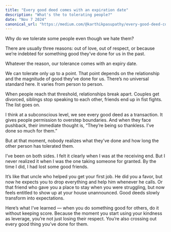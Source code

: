 ```yaml
---
title: "Every good deed comes with an expiration date"
description: "What's the to tolerating people?"
date: "Nov 7 2024"
canonical_url: "https://medium.com/@karthikpasupathy/every-good-deed-comes-with-an-expiration-date-43eb29bfab22"
---
```


Why do we tolerate some people even though we hate them?

There are usually three reasons: out of love, out of respect, or because we’re indebted for something good they’ve done for us in the past.

Whatever the reason, our tolerance comes with an expiry date.

We can tolerate only up to a point. That point depends on the relationship and the magnitude of good they’ve done for us. There’s no universal standard here. It varies from person to person.

When people reach that threshold, relationships break apart. Couples get divorced, siblings stop speaking to each other, friends end up in fist fights. The list goes on.

I think at a subconscious level, we see every good deed as a transaction. It gives people permission to overstep boundaries. And when they face pushback, their immediate thought is, “They’re being so thankless. I’ve done so much for them.”

But at that moment, nobody realizes what they’ve done and how long the other person has tolerated them.

I’ve been on both sides. I felt it clearly when I was at the receiving end. But I never realized it when I was the one taking someone for granted. By the time I did, I had lost some good friends.

It’s like that uncle who helped you get your first job. He did you a favor, but now he expects you to drop everything and help him whenever he calls. Or that friend who gave you a place to stay when you were struggling, but now feels entitled to show up at your house unannounced. Good deeds slowly transform into expectations.

Here’s what I’ve learned — when you do something good for others, do it without keeping score. Because the moment you start using your kindness as leverage, you’re not just losing their respect. You’re also crossing out every good thing you’ve done for them.